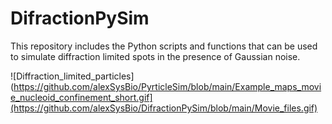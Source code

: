 # DifractionPySim
This repository includes the Python scripts and functions that can be used to simulate diffraction limited spots in the presence of Gaussian noise.

![Diffraction_limited_particles](https://github.com/alexSysBio/PyrticleSim/blob/main/Example_maps_movie_nucleoid_confinement_short.gif](https://github.com/alexSysBio/DifractionPySim/blob/main/Movie_files.gif)
